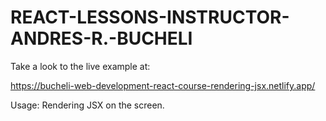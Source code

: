 # REACT-LESSONS-INSTRUCTOR-ANDRES-R.-BUCHELI

Take a look to the live example at:

https://bucheli-web-development-react-course-rendering-jsx.netlify.app/

Usage:
Rendering JSX on the screen.


